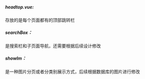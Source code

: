##### headtop.vue:

存放的是每个页面都有的顶部跳转栏

##### searchBox：

是搜索栏和子页面导航，还需要根据后续设计修改

##### showIm：

是一种图片分页或者分类别展示方式，后续根据数据库的图片进行修改


